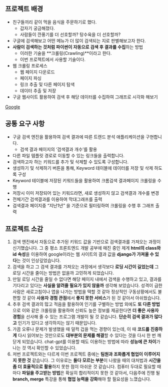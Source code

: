 ## 프로젝트 배경

- 친구들끼리 같이 먹을 음식을 주문하기로 했다.
    - 갑자기 궁금해졌다.
    - 사람들이 깐풍기를 더 선호할까? 탕수육을 더 선호할까?
- 구글에 검색해보고 어떤 메뉴가 더 많이 검색되는 지로 판별해보고자 한다.
- **사람이 검색하는 것처럼 파이썬이 자동으로 검색 후 결과를 수집**하는 방법
    - 이러한 기술을 **크롤링(Crawling)**이라고 한다.
    - 이번 프로젝트에서 사용할 기술이다.
- 웹 크롤링 프로세스
    - 웹 페이지 다운로드
    - 페이지 파싱
    - 링크 추출 및 다른 페이지 탐색
    - 데이터 추출 및 저장
- 구글 웹사이트 활용하여 검색 후 해당 데이터를 수집하여 그래프로 시각화 해보기

[Google](https://www.google.com/)

## 공통 요구 사항

- 구글 검색 엔진을 활용하여 검색 결과에 따른 트렌드 분석 애플리케이션을 구현합니다.
    - 검색 결과 페이지의 ‘검색결과 개수’를 활용
- 다른 파일 템플릿 경로로 이동할 수 있는 링크들을 출력합니다.
- 검색하고자 하는 키워드를 추가 및 삭제할 수 있도록 구성합니다.
- 생성하기 및 삭제하기 버튼을 통해, Keyword 테이블에 데이터를 저장 및 삭제 하도록 구성
- Keyword 테이블에 저장된 키워드들을 활용하여 크롬검색 결과페이지 크롤링을 수행
- 저장시 이미 저장되어 있는 키워드라면, 새로 생성하지 않고 검색결과 개수를 변경
- 전체기간 검색결과를 이용하여 막대그래프를 출력
- 검색결과 페이지중 “지난1년” 을 기준으로 필터링하여 크롤링을 수행 후 그래프 출력

## 프로젝트 소감

1. 검색 엔진에서 자동으로 추가된 키워드 값을 기반으로 검색결과를 가져오는 과정이 신기했습니다. 그 중 평소 프론트엔드 개발 공부에 매진 중인 제게 **html의 class와 id 속성**을 이용하여 google이라는 웹 사이트의 결과 값을 **django가 가져올 수 있다**는 것이 인상깊었습니다.
2. 검색을 하고 그 검색 결과를 가져오는 과정에서 생각보다 **로딩 시간이 길었는데** 그 로딩 시간을 줄이는 방법은 없을까 고민하게 되었습니다.
3. 만일 로딩 시간을 줄일 수 없다면 해당 페이지 내에서 검색을 수행하고 있고, 결과를 기다리고 있다는 **사실을 알려줄 필요가 있지 않을까** 생각해 보았습니다. 성격이 급한 사람은 새로고침이나 앱을 나가는 방법을 택할 것 같아 정상적인 구동상황에서도 불편할 것 같아 **사용자 경험 관점**에서 **좋지 못한 서비스**가 된 것 같아서 아쉬웠습니다.
4. 추후 검색 결과의 많고 적음을 활용하여 인기를 구별하는 방법 외에도 **또 다른 방법**으로 이와 같은 크롤링을 활용하여 신뢰도 높은 정보를 제공한다면 **더 좋은 사용자 경험**을 선사해 줄 수 있는 프로그램 개발이 될 것 같습니다. **단순히 검색 결과가 많다고** 인기가 있다고 생각하지는 않기 때문입니다.
5. 가끔 오류나 문제가 발생했을 때 덜컥 겁을 먹는 경향이 있는데, 이 때 **코드를 진중하게** 다시 읽어보는 것만으로도 **대부분의 문제를 해결**할 수 있다는 것을 다시 한 번 깨닫게 되었습니다. chat-gpt를 이용할 때도 이용하는 방법에 따라 **성능에 큰 차이**가 나는 것 역시 확인할 수 있었습니다.
6. 저번 프로젝트와는 다르게 이번 프로젝트 중에는 **팀원과 조화롭게 협업이 이루어지지 못한 것** 같습니다. 그 이유로는 **둘다 모르는 부분**이 나왔을 때의 대처법과 **시간을 좀 더 효율적으로 활용**하지 못한 점이 아쉬운 것 같습니다. 컴퓨터 두대로 필요할 때마다 **파일을 주고받는 방법**은 확실히 합리적이지 못한 것 같아서, 다음주에 진행 될 **branch, merge** 특강을 통해 **협업 능력을 강화**해야 할 필요성을 느꼈습니다.
